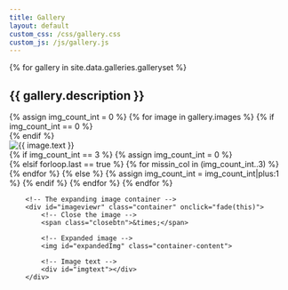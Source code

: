 ```yaml
---
title: Gallery
layout: default
custom_css: /css/gallery.css
custom_js: /js/gallery.js
---
```


<section>
<!-- For each gallery make rows of max 4 images -->
<!-- First iteration adds row -->
<!-- End row div when has to add new row or if it is the last item -->
<!-- Need to add empty column if not filled with images -->
{% for gallery in site.data.galleries.galleryset %}
    <h2>{{ gallery.description }}</h2>
    {% assign img_count_int = 0 %}
    {% for image in gallery.images %}
        {% if img_count_int == 0 %}
    <div class="row">
        {% endif %}
        <div class="column">
            <img src="{{ site.data.galleries.thumnaifolder }}/{{ image.name }}" alt="{{ image.text }}" 
            onclick="myFunction(this,'{{ site.data.galleries.imagefolder }}/{{ image.name }}', 
            '{{ image.author }}', '{{ image.camera }}', '{{ image.date }}');">
        </div>
        {% if img_count_int == 3 %}
            {% assign img_count_int = 0 %}
    </div>
        {% elsif forloop.last == true %}
            {% for missin_col in (img_count_int..3) %}
        <div class="column"></div>
            {% endfor %}
    </div>
        {% else %}
            {% assign img_count_int = img_count_int|plus:1 %}
        {% endif %}
    {% endfor %}
{% endfor %}

        <!-- The expanding image container -->
        <div id="imageviewr" class="container" onclick="fade(this)">
            <!-- Close the image -->
            <span class="closebtn">&times;</span>
    
            <!-- Expanded image -->
            <img id="expandedImg" class="container-content">
    
            <!-- Image text -->
            <div id="imgtext"></div>
        </div>

</section>